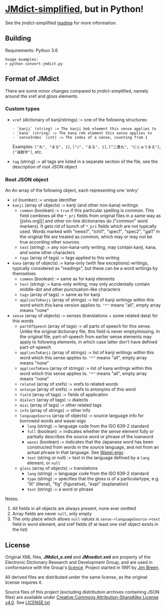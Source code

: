 # [JMdict-simplified](https://github.com/scriptin/jmdict-simplified), but in Python!

See the jmdict-simplified [readme](https://github.com/scriptin/jmdict-simplified/blob/master/README.md) for more information.

## Building

Requirements: Python 3.6

~~~
Usage examples:
> python convert-jmdict.py
~~~

## Format of JMdict

There are some minor changes compared to jmdict-simplified, namely around the xref and gloss elements.

### Custom types

- `xref` (dictionary of kanji/strings) := one of the following structures:

      - `kanji` (string) := The kanji keb element this sense applies to
      - `kana` (string) := The kana reb element this sense applies to 
      - `senseIndex` (int) := The index of a sense, counting from 1

    Examples: `["丸", "まる", 1]`, `["○", "まる", 1]`, `["二重丸", "にじゅうまる"]`, `["漢数字"]`, etc.

- `tag` (string) := all tags are listed in a separate section of the file, see the description of root JSON object

### Root JSON object
An An array of the following object, each representing one 'entry'

  - `id` (number) := unique identifier
  - `kanji` (array of objects) := kanji (and other non-kana) writings
      - `common` (boolean) := `true` if this particular spelling is common. This field combines all the `*_pri` fields from original files in a same way as [jisho.org][] and other on-line dictionaries do ("common" word markers). It gets rid of bunch of `*_pri` fields which are not typically used. Words marked with "news1", "ichi1", "spec1", "spec2", "gai1" in the original file are treated as common, which may or may not be true according other sources.
      - `text` (string) := any non-kana-only writing, may contain kanji, kana, and some other characters
      - `tags` (array of tags) := tags applied to this writing
  - `kana` (array of objects) := kana-only (with few exceptions) writings, typically considered as "readings", but these can be a word writings by themselves
      - `common` (boolean) := same as for kanji elements
      - `text` (string) := kana-only writing, may only accidentally contain middle-dot and other punctuation-like characters
      - `tags` (array of tags) := same as for kanji
      - `appliesToKanji` (array of strings) := list of kanji writings within this word which this kana version applies to. `"*"` means "all", empty array means "none"
  - `sense` (array of objects) := senses (translations + some related data) for this words
      - `partOfSpeech` (array of tags) := all parts of speech for this sense. Unlike the original dictionary file, this field is never empty/missing. In the original file, part-of-speech from earlier sense elements may apply to following elements, in which case latter don't have defined part-of-speech
      - `appliesToKanji` (array of strings) := list of kanji writings within this word which this sense applies to. `"*"` means "all", empty array means "none"
      - `appliesToKana` (array of strings) := list of kana writings within this word which this sense applies to. `"*"` means "all", empty array means "none"
      - `related` (array of xrefs) := xrefs to related words
      - `antonym` (array of xrefs) := xrefs to antonyms of this word
      - `field` (array of tags) := fields of application
      - `dialect` (array of tags) := dialects
      - `misc` (array of tags) := other related tags
      - `info` (array of strings) := other info
      - `languageSource` (array of objects) := source language info for borrowed words and wasei-eigo
          - `lang` (string) := language code from the ISO 639-2 standard
          - `full` (boolean) := indicates whether the sense element fully or partially describes the source word or phrase of the loanword
          - `wasei` (boolean) := indicates that the Japanese word has been constructed from words in the source language, and not from an actual phrase in that language. See [Wasei-eigo](https://en.wikipedia.org/wiki/Wasei-eigo)
          - `text` (string or null) := text in the language defined by a `lang` element, or `null`
      - `gloss` (array of objects) := translations
          - `lang` (string) := language code from the ISO 639-2 standard
          - `type` (string) := specifies that the gloss is of a particulartype, e.g. "lit" (literal), "fig" (figurative), "expl" (explanation)
          - `text` (string) := a word or phrase

Notes:

1. All fields in all objects are always present, none ever omitted
2. Array fields are never `null`, only empty
3. The only place which allows `null` values is `sense->languageSource->text` field in word element, and xref fields (if at least one xref object exists in the list)

## License

Original XML files, **JMdict_e.xml** and **JMnedict.xml** are property of the Electronic Dictionary Research and Development Group, and are used in conformance with the Group's [licence](http://www.edrdg.org/edrdg/licence.html). Project started in 1991 by [Jim Breen](http://www.csse.monash.edu.au/~jwb/).

All derived files are distributed under the same license, as the original license requires it.

Source files of this project (excluding distribution archives containing JSON files) are available under [Creative Commons Attribution-ShareAlike License v4.0](http://creativecommons.org/licenses/by-sa/4.0/). See [LICENSE.txt](LICENSE.txt)
